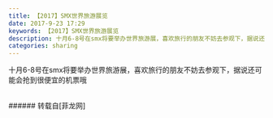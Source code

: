 ```yaml
---
title: 【2017】SMX世界旅游展览
date: 2017-9-23 17:29
keywords: 【2017】SMX世界旅游展览
description: 十月6-8号在smx将要举办世界旅游展，喜欢旅行的朋友不妨去参观下，据说还可能会抢到很便宜的机票哦
categories: sharing
---
```

<td class="t_f" id="postmessage_897542">

十月6-8号在smx将要举办世界旅游展，喜欢旅行的朋友不妨去参观下，据说还可能会抢到很便宜的机票哦<br/>
<img alt="" border="0" class="zoom" data-cf-modified-8a38b5357db02a0faf2f1866-="" file="http://www.flw.ph/data/appbyme/upload/image/201709/23/c1fZIQgYNZY9.jpg" id="aimg_AwWbZ" lazyloadthumb="1" onclick="" onmouseover="" src="http://www.flw.ph/data/appbyme/upload/image/201709/23/c1fZIQgYNZY9.jpg"/><br/>
<br/>
</td>
###### 转载自[菲龙网]